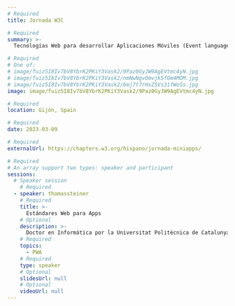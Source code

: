 ```yaml
---
# Required
title: Jornada W3C

# Required
summary: >-
  Tecnologías Web para desarrollar Aplicaciones Móviles (Event language is Spanish)

# Required
# One of:
# image/fuiz5I8Iv7bV8YbrK2PKiY3Vask2/9Paz0GyJW9AgEVtmc4yN.jpg
# image/fuiz5I8Iv7bV8YbrK2PKiY3Vask2/nmNwNgvOmvjk5fOm4MOM.jpg
# image/fuiz5I8Iv7bV8YbrK2PKiY3Vask2/6mj7t7rHxZ5Vs31fWoSs.jpg
image: image/fuiz5I8Iv7bV8YbrK2PKiY3Vask2/9Paz0GyJW9AgEVtmc4yN.jpg

# Required
location: Gijón, Spain

# Required
date: 2023-03-09

# Required
externalUrl: https://chapters.w3.org/hispano/jornada-miniapps/

# Required
# An array support two types: speaker and participant
sessions:
  # Speaker session
    # Required
  - speaker: thomassteiner
    # Required
    title: >-
      Estándares Web para Apps
    # Optional
    description: >-
      Doctor en Informática por la Universitat Politècnica de Catalunya (Barcelona, España), y con dos títulos de Máster en Informática (por el Karlsruhe Institute of Technology, Alemania y la École Nationale Supérieure d’Informatique et de Mathématiques Appliquées de Grenoble, Francia). Su actual interés investigador se enfoca en las aplicaciones web progresivas, la web semántica, las redes sociales, la semántica multimedia, los datos enlazados y la arquitectura REST.
    # Required
    topics:
      - PWA
    # Required
    type: speaker
    # Optional
    slidesUrl: null
    # Optional
    videoUrl: null
---
```

